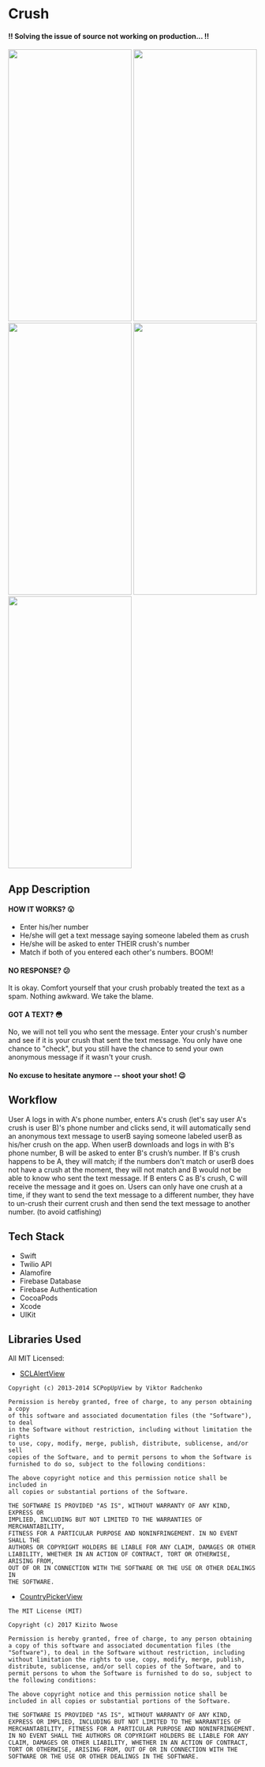 # Crush

#### :bangbang: Solving the issue of source not working on production... :bangbang:

<img src= "https://github.com/ruhsane/Crush/blob/develop/Screenshots/Artboard%20%E2%80%93%201.png" width = 250 height = 550> </img>
<img src= "https://github.com/ruhsane/Crush/blob/develop/Screenshots/Artboard%20%E2%80%93%202.png" width = 250 height = 550> </img>
<img src= "https://github.com/ruhsane/Crush/blob/develop/Screenshots/Artboard%20%E2%80%93%203.png" width = 250 height = 550></img>
<img src= "https://github.com/ruhsane/Crush/blob/develop/Screenshots/Artboard%20%E2%80%93%204.png" width = 250 height = 550></img>
<img src= "https://github.com/ruhsane/Crush/blob/develop/Screenshots/Artboard%20%E2%80%93%205.png" width = 250 height = 550></img>

## App Description 

#### HOW IT WORKS? :open_mouth:
- Enter his/her number
- He/she will get a text message saying someone labeled them as crush
- He/she will be asked to enter THEIR crush's number
- Match if both of you entered each other's numbers. BOOM!

#### NO RESPONSE? :confused:

It is okay. Comfort yourself that your crush probably treated the text as a spam. Nothing awkward. We take the blame.

#### GOT A TEXT? :flushed:

No, we will not tell you who sent the message. Enter your crush's number and see if it is your crush that sent the text message. You only have one chance to "check", but you still have the chance to send your own anonymous message if it wasn't your crush.

#### No excuse to hesitate anymore -- shoot your shot! :wink:

## Workflow
User A logs in with A's phone number, enters A's crush (let's say user A's crush is user B)'s phone number and clicks send, it will automatically send an anonymous text message to userB saying someone labeled userB as his/her crush on the app. When userB downloads and logs in with B's phone number, B will be asked to enter B's crush’s number. If B's crush happens to be A, they will match; if the numbers don't match or userB does not have a crush at the moment, they will not match and B would not be able to know who sent the text message. If B enters C as B's crush, C will receive the message and it goes on. 
Users can only have one crush at a time, if they want to send the text message to a different number, they have to un-crush their current crush and then send the text message to another number. (to avoid catfishing)

## Tech Stack
- Swift
- Twilio API
- Alamofire
- Firebase Database
- Firebase Authentication
- CocoaPods
- Xcode
- UIKit

## Libraries Used
All MIT Licensed:
- [SCLAlertView](https://github.com/vikmeup/SCLAlertView-Swift)
```
Copyright (c) 2013-2014 SCPopUpView by Viktor Radchenko

Permission is hereby granted, free of charge, to any person obtaining a copy
of this software and associated documentation files (the "Software"), to deal
in the Software without restriction, including without limitation the rights
to use, copy, modify, merge, publish, distribute, sublicense, and/or sell
copies of the Software, and to permit persons to whom the Software is
furnished to do so, subject to the following conditions:

The above copyright notice and this permission notice shall be included in
all copies or substantial portions of the Software.

THE SOFTWARE IS PROVIDED "AS IS", WITHOUT WARRANTY OF ANY KIND, EXPRESS OR
IMPLIED, INCLUDING BUT NOT LIMITED TO THE WARRANTIES OF MERCHANTABILITY,
FITNESS FOR A PARTICULAR PURPOSE AND NONINFRINGEMENT. IN NO EVENT SHALL THE
AUTHORS OR COPYRIGHT HOLDERS BE LIABLE FOR ANY CLAIM, DAMAGES OR OTHER
LIABILITY, WHETHER IN AN ACTION OF CONTRACT, TORT OR OTHERWISE, ARISING FROM,
OUT OF OR IN CONNECTION WITH THE SOFTWARE OR THE USE OR OTHER DEALINGS IN
THE SOFTWARE.
```

- [CountryPickerView](https://github.com/kizitonwose/CountryPickerView)
```
The MIT License (MIT)

Copyright (c) 2017 Kizito Nwose

Permission is hereby granted, free of charge, to any person obtaining a copy of this software and associated documentation files (the "Software"), to deal in the Software without restriction, including without limitation the rights to use, copy, modify, merge, publish, distribute, sublicense, and/or sell copies of the Software, and to permit persons to whom the Software is furnished to do so, subject to the following conditions:

The above copyright notice and this permission notice shall be included in all copies or substantial portions of the Software.

THE SOFTWARE IS PROVIDED "AS IS", WITHOUT WARRANTY OF ANY KIND, EXPRESS OR IMPLIED, INCLUDING BUT NOT LIMITED TO THE WARRANTIES OF MERCHANTABILITY, FITNESS FOR A PARTICULAR PURPOSE AND NONINFRINGEMENT. IN NO EVENT SHALL THE AUTHORS OR COPYRIGHT HOLDERS BE LIABLE FOR ANY CLAIM, DAMAGES OR OTHER LIABILITY, WHETHER IN AN ACTION OF CONTRACT, TORT OR OTHERWISE, ARISING FROM, OUT OF OR IN CONNECTION WITH THE SOFTWARE OR THE USE OR OTHER DEALINGS IN THE SOFTWARE.
```

